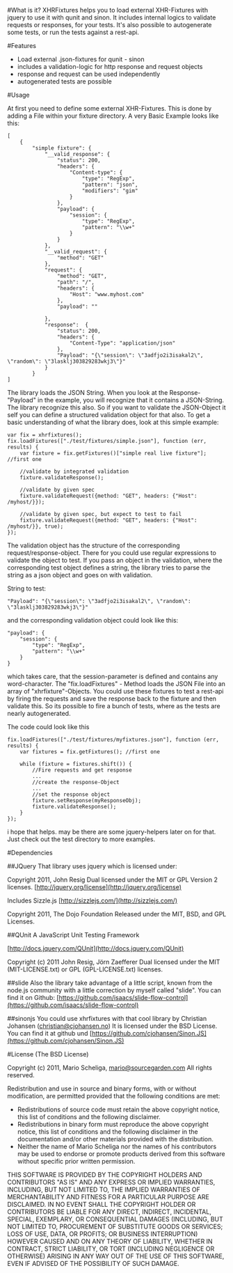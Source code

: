 #What is it?
XHRFixtures helps you to load external XHR-Fixtures with jquery to use it with qunit and sinon.
It includes internal logics to validate requests or responses, for your tests.
It's also possible to autogenerate some tests, or run the tests against a rest-api.


#Features
* Load external .json-fixtures for qunit - sinon
* includes a validation-logic for http response and request objects
* response and request can be used independently
* autogenerated tests are possible

#Usage

At first you need to define some external XHR-Fixtures. This is done by adding
a File within your fixture directory. A very Basic Example looks like this:

	[
		{
			"simple fixture": { 
				"__valid_response": {
					"status": 200,
					"headers": {
						"Content-type": {
							"type": "RegExp",
							"pattern": "json",
							"modifiers": "gim"
						}
					},
					"payload": {
						"session": {
							"type": "RegExp",
							"pattern": "\\w+"
						}
					}
				},
				"__valid_request": {
					"method": "GET"
				},
				"request": {
					"method": "GET",
					"path": "/",
					"headers": {
						"Host": "www.myhost.com"
					},
					"payload": ""

				},
				"response":  {
					"status": 200,
					"headers": {
						"Content-Type": "application/json"
					},
					"Payload": "{\"session\": \"3adfjo2i3isakal2\", \"random\": \"3lasklj303829283wkj3\"}"
				}
			}
	]

The library loads the JSON String. When you look at the Response-"Payload" in the example, you will recognize
that it contains a JSON-String. The library recognize this also. So if you want to validate the JSON-Object it
self you can define a structured validation object for that also. To get a basic understanding of what the library
does, look at this simple example:

	var fix = xhrfixtures();
	fix.loadFixtures(["./test/fixtures/simple.json"], function (err, results) {
		var fixture = fix.getFixtures()["simple real live fixture"]; //first one 
		
		//validate by integrated validation
		fixture.validateResponse();
		
		//validate by given spec
		fixture.validateRequest({method: "GET", headers: {"Host": /myhost/}}); 
		
		//validate by given spec, but expect to test to fail
		fixture.validateRequest({method: "GET", headers: {"Host": /myhost/}}, true);
	});  

The validation object has the structure of the corresponding request/response-object. There for
you could use regular expressions to validate the object to test. If you pass an object in the validation,
where the corresponding test object defines a string, the library tries to parse the string as a json object
and goes on with validation.

String to test:

	"Payload": "{\"session\": \"3adfjo2i3isakal2\", \"random\": \"3lasklj303829283wkj3\"}"

and the corresponding validation object could look like this:

	"payload": {
		"session": {
			"type": "RegExp",
			"pattern": "\\w+"
		}
	}

which takes care, that the session-parameter is defined and contains any word-character.
The "fix.loadFixtures" - Method loads the JSON File into an array of "xhrfixture"-Objects.
You could use these fixtures to test a rest-api by firing the requests and save the response
back to the fixture and then validate this. So its possible to fire a bunch of tests,
where as the tests are nearly autogenerated.

The code could look like this

	fix.loadFixtures(["./test/fixtures/myfixtures.json"], function (err, results) {
		var fixtures = fix.getFixtures(); //first one 
	
		while (fixture = fixtures.shift()) {
			//Fire requests and get response
			...
			//create the response-Object
			...
			//set the response object
			fixture.setResponse(myResponseObj);
			fixture.validateResponse();
		}
	});
	
i hope that helps. may be there are some jquery-helpers later on for that. Just
check out the test directory to more examples.

#Dependencies

##JQuery
That library uses jquery which is licensed under: 

Copyright 2011, John Resig
Dual licensed under the MIT or GPL Version 2 licenses.
[http://jquery.org/license](http://jquery.org/license)

Includes Sizzle.js
[http://sizzlejs.com/](http://sizzlejs.com/)

Copyright 2011, The Dojo Foundation
Released under the MIT, BSD, and GPL Licenses.

##QUnit
A JavaScript Unit Testing Framework

[http://docs.jquery.com/QUnit](http://docs.jquery.com/QUnit)

Copyright (c) 2011 John Resig, Jörn Zaefferer
Dual licensed under the MIT (MIT-LICENSE.txt)
or GPL (GPL-LICENSE.txt) licenses.

##slide
Also the library take advantage of a little script, known from the
node.js community with a little correction by myself called "slide".
You can find it on Github: [https://github.com/isaacs/slide-flow-control](https://github.com/isaacs/slide-flow-control)

##sinonjs
You could use xhrfixtures with that cool library by Christian Johansen (christian@cjohansen.no)
It is licensed under the BSD License. You can find it at github und [https://github.com/cjohansen/Sinon.JS](https://github.com/cjohansen/Sinon.JS)

#License
(The BSD License)

Copyright (c) 2011, Mario Scheliga, [mario@sourcegarden.com](mailto:mario@sourcegarden.com)
All rights reserved.

Redistribution and use in source and binary forms, with or without modification,
are permitted provided that the following conditions are met:

* Redistributions of source code must retain the above copyright notice,
  this list of conditions and the following disclaimer.
* Redistributions in binary form must reproduce the above copyright notice,
  this list of conditions and the following disclaimer in the documentation
  and/or other materials provided with the distribution.
* Neither the name of Mario Scheliga nor the names of his contributors
  may be used to endorse or promote products derived from this software
  without specific prior written permission.

THIS SOFTWARE IS PROVIDED BY THE COPYRIGHT HOLDERS AND CONTRIBUTORS "AS IS" AND
ANY EXPRESS OR IMPLIED WARRANTIES, INCLUDING, BUT NOT LIMITED TO, THE IMPLIED
WARRANTIES OF MERCHANTABILITY AND FITNESS FOR A PARTICULAR PURPOSE ARE
DISCLAIMED. IN NO EVENT SHALL THE COPYRIGHT HOLDER OR CONTRIBUTORS BE LIABLE
FOR ANY DIRECT, INDIRECT, INCIDENTAL, SPECIAL, EXEMPLARY, OR CONSEQUENTIAL
DAMAGES (INCLUDING, BUT NOT LIMITED TO, PROCUREMENT OF SUBSTITUTE GOODS OR
SERVICES; LOSS OF USE, DATA, OR PROFITS; OR BUSINESS INTERRUPTION) HOWEVER
CAUSED AND ON ANY THEORY OF LIABILITY, WHETHER IN CONTRACT, STRICT LIABILITY,
OR TORT (INCLUDING NEGLIGENCE OR OTHERWISE) ARISING IN ANY WAY OUT OF THE USE OF
THIS SOFTWARE, EVEN IF ADVISED OF THE POSSIBILITY OF SUCH DAMAGE.
